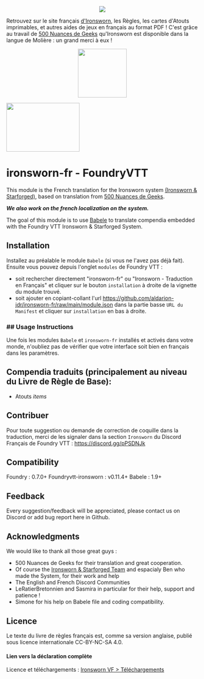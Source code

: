 <p align="center">
<a href='http://ironsworn.pbta.fr/'><img src="http://ironsworn.pbta.fr/wp-content/uploads/sites/8/2018/09/titreBlanc.png" border='none'></a>
</p>

Retrouvez sur le site français [d'Ironsworn](http://ironsworn.pbta.fr/), les Règles, les cartes d'Atouts imprimables, et autres aides de jeux en français au format PDF !
C'est grâce au travail de [500 Nuances de Geeks](https://www.500nuancesdegeek.fr/) qu'Ironsworn est disponible dans la langue de Molière : un grand merci à eux !

<p align="center">
<a href='https://foundryvtt.com'><img src="https://foundryvtt.wiki/fvtt-solid-512.png" width='128' height='128' border='none'></a></td>
    
<a href='https://www.500nuancesdegeek.fr/'><img src="https://www.500nuancesdegeek.fr/wp-content/uploads/2020/01/bandeau5.jpg" width='192' height='128' border='none'></a>
</p>

# ironsworn-fr - FoundryVTT

This module is the French translation for the Ironsworn system [(Ironsworn & Starforged)](https://foundryvtt.com/packages/foundry-ironsworn), based on translation from [500 Nuances de Geeks](https://www.500nuancesdegeek.fr/).

***We also work on the french localization on the system.***

The goal of this module is to use [Babele](https://foundryvtt.com/packages/babele/) to translate compendia embedded with the Foundry VTT Ironsworn & Starforged System.

## Installation

Installez au préalable le module `Babele` (si vous ne l'avez pas déjà fait).
Ensuite vous pouvez depuis l'onglet `modules` de Foundry VTT :

* soit rechercher directement "ironsworn-fr" ou "Ironsworn - Traduction en Français" et cliquer sur le bouton `installation` à droite de la vignette du module trouvé.
* soit ajouter en copiant-collant l'url https://github.com/aldarion-jdr/ironsworn-fr/raw/main/module.json dans la partie basse `URL du Manifest` et cliquer sur `installation` en bas à droite.

### ## Usage Instructions

Une fois les modules `Babele` et `ironsworn-fr` installés et activés dans votre monde, n'oubliez pas de vérifier que votre interface soit bien en français dans les paramètres.

## Compendia traduits (principalement au niveau du Livre de Règle de Base):

* Atouts *items*

## Contribuer

Pour toute suggestion ou demande de correction de coquille dans la traduction, merci de les signaler dans la section `Ironsworn` du Discord Français de Foundry VTT :
https://discord.gg/pPSDNJk

## Compatibility

Foundry : 0.7.0+
Foundryvtt-ironsworn : v0.11.4+
Babele : 1.9+

## Feedback

Every suggestion/feedback will be appreciated, please contact us on Discord or add bug report here in Github.

## Acknowledgments

We would like to thank all those great guys :

* 500 Nuances de Geeks for their translation and great cooperation.
* Of course the [Ironsworn & Starforged Team](https://github.com/ben/foundry-ironsworn) and espacialy Ben who made the System, for their work and help
* The English and French Discord Communities
* LeRatierBretonnien and Sasmira in particular for their help, support and patience !
* Simone for his help on Babele file and coding compatibility.

## Licence

Le texte du livre de règles français est, comme sa version anglaise, publié sous licence internationale CC-BY-NC-SA 4.0.

#### Lien vers la déclaration complète

Licence et téléchargements : [Ironsworn VF > Téléchargements](http://ironsworn.pbta.fr/telechargements/)
